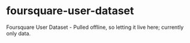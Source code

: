 foursquare-user-dataset
=======================

Foursquare User Dataset - Pulled offline, so letting it live here; currently only data.
